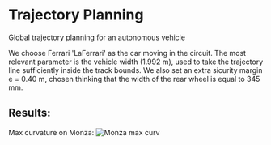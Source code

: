 # Trajectory Planning
Global trajectory planning for an autonomous vehicle



We choose Ferrari 'LaFerrari' as the car moving in the circuit. The most relevant parameter is the vehicle width (1.992 m), used to take the trajectory line sufficiently inside
the track bounds. We also set an extra sicurity margin e = 0.40 m, chosen thinking that the width of the rear wheel is equal to 345 mm. 

## Results:

Max curvature on Monza:
![Monza max curv](assets/max_curv.png?raw=true "Max curv Monza")

